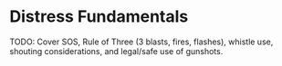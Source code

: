 # Distress Fundamentals

TODO: Cover SOS, Rule of Three (3 blasts, fires, flashes), whistle use, shouting considerations, and legal/safe use of gunshots.

